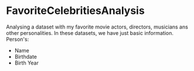 # FavoriteCelebritiesAnalysis
Analysing a dataset with my favorite movie actors, directors, musicians ans other personalities. In these datasets, we have just basic information. Person's:
- Name
- Birthdate
- Birth Year

